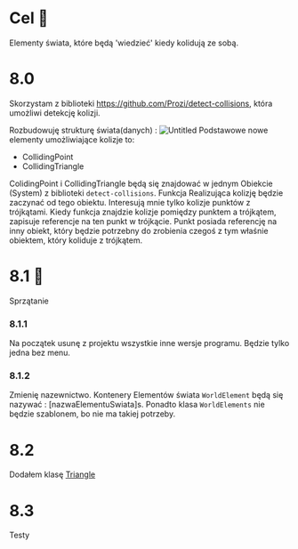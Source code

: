 # Cel 🥅
Elementy świata, które będą 'wiedzieć' kiedy kolidują ze sobą.

# 8.0
Skorzystam z biblioteki https://github.com/Prozi/detect-collisions, która umożliwi detekcję kolizji.

Rozbudowuję strukturę świata(danych) :
![Untitled](Diagram%20Klas-obiektów.canvas)
Podstawowe nowe elementy umożliwiające kolizje to:
+ CollidingPoint
+ CollidingTriangle

ColidingPoint i CollidingTriangle będą się znajdować w jednym Obiekcie (System) z biblioteki `detect-collisions`. Funkcja Realizująca kolizję będzie zaczynać od tego obiektu. Interesują mnie tylko kolizje punktów z trójkątami. Kiedy funkcja znajdzie kolizje pomiędzy punktem a trójkątem, zapisuje referencje na ten punkt w trójkącie. Punkt posiada referencję na inny obiekt, który będzie potrzebny do zrobienia czegoś z tym właśnie obiektem, który koliduje z trójkątem.  

# 8.1 🚿
Sprzątanie

### 8.1.1
Na początek usunę z projektu wszystkie inne wersje programu. Będzie  tylko jedna bez menu.

### 8.1.2
Zmienię nazewnictwo. Kontenery Elementów świata `WorldElement` będą się nazywać :  [nazwaElementuSwiata]s. Ponadto klasa `WorldElements` nie będzie szablonem, bo nie ma takiej potrzeby.

# 8.2
Dodałem klasę [Triangle](Triangle.ts) 

# 8.3 
Testy